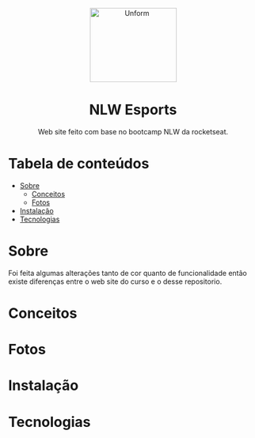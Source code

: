<p align="center">
  <a href="https://unform.dev">
    <img src="img/Logo.png" height="150" width="175" alt="Unform" />
  </a>
</p>
<h1 align="center">NLW Esports</h1> 

<p align="center">Web site feito com base no bootcamp NLW da rocketseat.</p>

Tabela de conteúdos
=================
<!--ts-->
  * [Sobre](#Sobre)
    * [Conceitos](#Conceitos)
    * [Fotos](#Fotos)
  * [Instalação](#Instalação)
  * [Tecnologias](#tecnologias)
<!--te-->

# Sobre

 Foi feita algumas alterações tanto de cor quanto de funcionalidade então existe diferenças entre o web site do curso e o desse repositorio.

# Conceitos

# Fotos

# Instalação

# Tecnologias